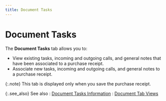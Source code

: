 ```yaml
---
title: Document Tasks
---
```


# Document Tasks


The **Document Tasks** tab allows  you to:

- View existing  tasks, incoming and outgoing calls, and general notes that have been associated  to a purchase receipt.
- Associate new  tasks, incoming and outgoing calls, and general notes to a purchase receipt.



{:.note}
This tab is displayed only when you save the  purchase receipt.


{:.see_also}
See also
: [Document  Tasks Information]({{site.pp_baseurl}}/purc-proc/doc-profile/contents/tabs/doc-tasks-info/document_tasks_information_doc_tab_view_purch_doc_contents.html)
: [Document  Tab Views]({{site.pp_baseurl}}/misc/document_tab_views_pr_step_by_step.html)
